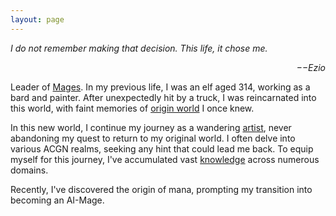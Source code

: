 ```yaml
---
layout: page
---
```


*I do not remember making that decision. This life, it chose me.*  
<p align="right"><i>−−Ezio</i></p>


Leader of [Mages](/About). In my previous life, I was an elf aged 314, working as a bard and painter. After unexpectedly hit by a truck, I was reincarnated into this world, with faint memories of [origin world](/Novel/SettingBook) I once knew.

In this new world, I continue my journey as a wandering [artist](https://.posetmage.com/Sketchbook/), never abandoning my quest to return to my original world. I often delve into various ACGN realms, seeking any hint that could lead me back. To equip myself for this journey, I've accumulated vast [knowledge](https://lattice.posetmage.com/Notes) across numerous domains.

Recently, I've discovered the origin of mana, prompting my transition into becoming an AI-Mage.